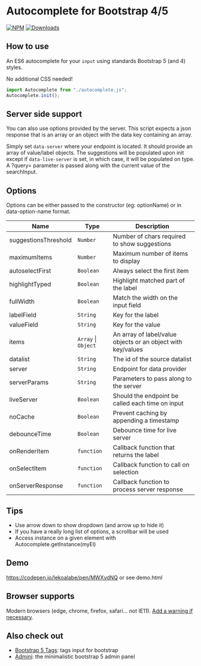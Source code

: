 # Autocomplete for Bootstrap 4/5

[![NPM](https://nodei.co/npm/bootstrap5-autocomplete.png?mini=true)](https://nodei.co/npm/bootstrap5-autocomplete/)
[![Downloads](https://img.shields.io/npm/dt/bootstrap5-autocomplete.svg)](https://www.npmjs.com/package/bootstrap5-autocomplete)

## How to use

An ES6 autocomplete for your `input` using standards Bootstrap 5 (and 4) styles.

No additional CSS needed!

```js
import Autocomplete from "./autocomplete.js";
Autocomplete.init();
```

## Server side support

You can also use options provided by the server. This script expects a json response that is an array or an object with the data key containing an array.

Simply set `data-server` where your endpoint is located. It should provide an array of value/label objects. The suggestions will be populated upon init except if `data-live-server` is set, in which case, it will be populated on type. A ?query= parameter is passed along with the current value of the searchInput.

## Options

Options can be either passed to the constructor (eg: optionName) or in data-option-name format.

| Name                 | Type                                      | Description                                                  |
| -------------------- | ----------------------------------------- | ------------------------------------------------------------ |
| suggestionsThreshold | <code>Number</code>                       | Number of chars required to show suggestions                 |
| maximumItems         | <code>Number</code>                       | Maximum number of items to display                           |
| autoselectFirst      | <code>Boolean</code>                      | Always select the first item                                 |
| highlightTyped       | <code>Boolean</code>                      | Highlight matched part of the label                          |
| fullWidth            | <code>Boolean</code>                      | Match the width on the input field                           |
| labelField           | <code>String</code>                       | Key for the label                                            |
| valueField           | <code>String</code>                       | Key for the value                                            |
| items                | <code>Array</code> \| <code>Object</code> | An array of label/value objects or an object with key/values |
| datalist             | <code>String</code>                       | The id of the source datalist                                |
| server               | <code>String</code>                       | Endpoint for data provider                                   |
| serverParams         | <code>String</code>                       | Parameters to pass along to the server                       |
| liveServer           | <code>Boolean</code>                      | Should the endpoint be called each time on input             |
| noCache              | <code>Boolean</code>                      | Prevent caching by appending a timestamp                     |
| debounceTime         | <code>Boolean</code>                      | Debounce time for live server                                |
| onRenderItem         | <code>function</code>                     | Callback function that returns the label                     |
| onSelectItem         | <code>function</code>                     | Callback function to call on selection                       |
| onServerResponse     | <code>function</code>                     | Callback function to process server response                 |

## Tips

- Use arrow down to show dropdown (and arrow up to hide it)
- If you have a really long list of options, a scrollbar will be used
- Access instance on a given element with Autocomplete.getInstance(myEl)

## Demo

https://codepen.io/lekoalabe/pen/MWXydNQ or see demo.html

## Browser supports

Modern browsers (edge, chrome, firefox, safari... not IE11). [Add a warning if necessary](https://github.com/lekoala/nomodule-browser-warning.js/).

## Also check out

- [Bootstrap 5 Tags](https://github.com/lekoala/bootstrap5-tags): tags input for bootstrap
- [Admini](https://github.com/lekoala/admini): the minimalistic bootstrap 5 admin panel
